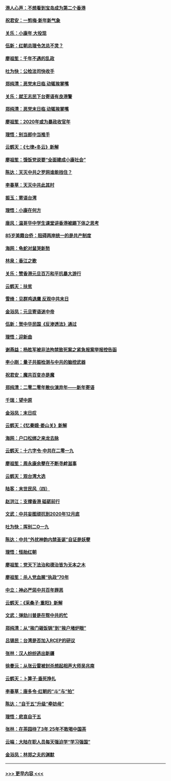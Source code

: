 #### [港人心声：不想看到宝岛成为第二个香港](../pages/nsc993/n11778817.md?t=01091902) 
#### [祝君安：一剪梅‧新年新气象](../pages/nsc993/n11776340.md?t=01091902) 
#### [关乐：小康年 大役现](../pages/nsc993/n11774213.md?t=01091902) 
#### [伍新：红朝总理令怎总不灵？](../pages/nsc993/n11770813.md?t=01091902) 
#### [廖祖笙：千年不遇的乱政](../pages/nsc993/n11770373.md?t=01091902) 
#### [吐为快：公检法司快收手](../pages/nsc993/n11770359.md?t=01091902) 
#### [郑纯清：恶党末日临 动辄挨掌嘴](../pages/nsc993/n11769912.md?t=01091902) 
#### [关乐：就王志民下台寄语有良港警](../pages/nsc993/n11769903.md?t=01091902) 
#### [郑纯清：恶党末日临 动辄挨掌嘴](../pages/nsc993/n11769356.md?t=01091902) 
#### [廖祖笙：2020年或为暴政收官年](../pages/nsc993/n11768216.md?t=01091902) 
#### [理悟：别当郎中当推手](../pages/nsc993/n11768243.md?t=01091902) 
#### [云鹤天：《七律▪冬云》新解](../pages/nsc993/n11768204.md?t=01091902) 
#### [廖祖笙：饿饭党说要“全面建成小康社会”](../pages/nsc993/n11767482.md?t=01091902) 
#### [陈达：天灭中共之罗网谁能挡住？](../pages/nsc993/n11767465.md?t=01091902) 
#### [李春草：天灭中共此其时](../pages/nsc993/n11767452.md?t=01091902) 
#### [振玉：寄语台湾](../pages/nsc993/n11767432.md?t=01091902) 
#### [理悟：小康在何方](../pages/nsc993/n11767394.md?t=01091902) 
#### [唐风：温哥华中学生课堂讲香港被踢下体之思考](../pages/nsc993/n11766848.md?t=01091902) 
#### [85岁美籍台侨：阻碍两岸统一的是共产制度](../pages/nsc993/n11765043.md?t=01091902) 
#### [海网：龟蛇对鼠哭新愁](../pages/nsc993/n11764895.md?t=01091902) 
#### [林泉：香江之歌](../pages/nsc993/n11764415.md?t=01091902) 
#### [关乐：赞香港元旦百万和平抗暴大游行](../pages/nsc993/n11764382.md?t=01091902) 
#### [云鹤天：扶贫](../pages/nsc993/n11764245.md?t=01091902) 
#### [雪绮：见群鸡退鹰  反观中共末日](../pages/nsc993/n11762112.md?t=01091902) 
#### [金浴凤：元旦寄语迷中帝](../pages/nsc993/n11761788.md?t=01091902) 
#### [伍新：贺中华民国《反渗透法》通过](../pages/nsc993/n11761994.md?t=01091902) 
#### [理悟：迎新曲](../pages/nsc993/n11761152.md?t=01091902) 
#### [谢燕益：杨胜军被非法拘禁致死案之紧急报案举报控告函](../pages/nsc993/n11756134.md?t=01091902) 
#### [李小刚：量子共振检测与中共的脑控武器](../pages/nsc993/n11754518.md?t=01091902) 
#### [祝君安：魔共百变亦是魔](../pages/nsc993/n11754469.md?t=01091902) 
#### [郑纯清：二零二零年散伙演弃年——新年寄语](../pages/nsc993/n11754195.md?t=01091902) 
#### [千瑞：望中原](../pages/nsc993/n11754159.md?t=01091902) 
#### [金浴凤：末日叹](../pages/nsc993/n11752359.md?t=01091902) 
#### [云鹤天：《忆秦娥‧娄山关》新解](../pages/nsc993/n11752348.md?t=01091902) 
#### [海网：户口松绑之来龙去脉](../pages/nsc993/n11752328.md?t=01091902) 
#### [云鹤天：十六字令‧中共在二零一九](../pages/nsc993/n11752305.md?t=01091902) 
#### [廖祖笙：周永康余孽在不断寻衅滋事](../pages/nsc993/n11751013.md?t=01091902) 
#### [云鹤天：观台湾大选](../pages/nsc993/n11751007.md?t=01091902) 
#### [陆客：末世民风（四）](../pages/nsc993/n11749203.md?t=01091902) 
#### [赵洪江：支撑香港 砥砺前行](../pages/nsc993/n11748482.md?t=01091902) 
#### [文武：中共妄图顽抗到2020年12月底](../pages/nsc993/n11748446.md?t=01091902) 
#### [吐为快：挥别二O一九](../pages/nsc993/n11748411.md?t=01091902) 
#### [陈达：中共“外扰神韵内禁圣诞”自证是妖孽](../pages/nsc993/n11748226.md?t=01091902) 
#### [理悟：怪胎红朝](../pages/nsc993/n11748206.md?t=01091902) 
#### [廖祖笙：党天下法治和德治皆为无本之木](../pages/nsc993/n11748135.md?t=01091902) 
#### [廖祖笙：杀人党血腥“执政”70年](../pages/nsc993/n11745144.md?t=01091902) 
#### [中立：神必严惩中共百年罪恶](../pages/nsc993/n11744970.md?t=01091902) 
#### [云鹤天：《采桑子‧重阳》新解](../pages/nsc993/n11744948.md?t=01091902) 
#### [文武：弹劾川普是在帮中共的忙](../pages/nsc993/n11744758.md?t=01091902) 
#### [郑纯清：从“挨门砸饭锅”到“挨户堵炉眼”](../pages/nsc993/n11744745.md?t=01091902) 
#### [吕锡民：台湾是否加入RCEP的研议](../pages/nsc993/n11744701.md?t=01091902) 
#### [张林：汉人纷纷逃出新疆](../pages/nsc993/n11743530.md?t=01091902) 
#### [徐曼沅：从张云雷被封杀想起相声大师吴兆南](../pages/nsc993/n11741816.md?t=01091902) 
#### [云鹤天：卜算子‧垂死挣扎](../pages/nsc993/n11739956.md?t=01091902) 
#### [李春草：唐多令‧红朝的“斗”与“拍”](../pages/nsc993/n11739830.md?t=01091902) 
#### [陈达：“自干五”升级“牵妨母”](../pages/nsc993/n11739724.md?t=01091902) 
#### [理悟：悲哀自干五](../pages/nsc993/n11739547.md?t=01091902) 
#### [张林：在茶园待了3年 25年不敢喝中国茶](../pages/nsc993/n11739240.md?t=01091902) 
#### [云端：大陆在职人员每天强迫学“学习强国”](../pages/nsc993/n11738735.md?t=01091902) 
#### [金浴凤：林郑之夫的渊默](../pages/nsc993/n11737735.md?t=01091902) 

----
#### [ >>> 更早内容 <<< ](../indexes/nsc993-earlier.md)
